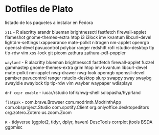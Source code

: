 # Dotfiles de Plato
listado de los paquetes a instalar en Fedora

`x11` - R alacritty arandr blueman brightnessctl fastfetch firewall-applet flameshot gnome-themes-extra htop i3 i3lock imv kvantum libcurl-devel lightdm-settings lxappearance mate-polkit nitrogen nm-applet openrgb openssl-devel pavucontrol polybar ranger redshift rofi rstudio-desktop tlp tlp-rdw vim xss-lock git picom zathura zathura-pdf-poppler

`wayland` - R alacritty blueman brightnessctl fastfetch firewall-applet fuzzel gammastep gnome-themes-extra grim htop imv kvantum libcurl-devel mate-polkit nm-applet nwg-drawer nwg-look openrgb openssl-devel pamixer pavucontrol ranger rstudio-desktop slurp swappy sway swaybg swayidle swaylock tlp tlp-rdw vim waybar waypaper wdisplays

`dnf copr enable` - iucar/rstudio tofik/nwg-shell solopasha/hyprland 

`flatpak` - com.brave.Browser com.modrinth.ModrinthApp com.obsproject.Studio com.spotify.Client org.onlyoffice.desktopeditors org.zotero.Zotero us.zoom.Zoom

`R` - tidyverse (ggplot2, tidyr, dplyr, haven) DescTools corrplot jtools BSDA ggpmisc
